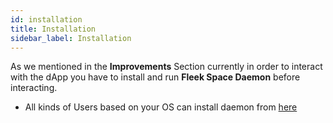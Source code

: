 ```yaml
---
id: installation
title: Installation
sidebar_label: Installation
---
```


As we mentioned in the **Improvements** Section currently in order to interact with the dApp you have to install and run **Fleek Space Daemon** before interacting.

- All kinds of Users based on your OS can install daemon from [here](https://github.com/FleekHQ/space-daemon)